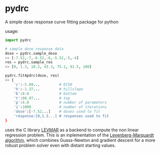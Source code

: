 # pydrc
A simple dose response curve fitting package for python

usage:

```python
import pydrc

# sample dose response data
dose = pydrc.sample_dose
>> [-7.52,-7,-6.52,-6,-5.52,-5,-4]
res = pydrc.sample_res
>> [0, 1.3, 10.2, 43.3, 75.1, 91.5, 100]

pydrc.fit4pdrc(dose, res)
>> {
	'c':-5.89...         # EC50
	'h':-1.37...         # hillslope
	'b':0.0              # bottom
	't':98.97...         # top
	'p':4.0              # number of parameters
	'i':1000             # number of iterations
	'dose':[-7.52...]    # doses used to fit
	'response:[0,1.3...] # responses used to fit
}
```

uses the C library [LEVMAR](http://users.ics.forth.gr/~lourakis/levmar/) as
a backend to compute the non linear regression problem. This is an inplementation of the [Levenberg-Marquardt algorithm](https://en.wikipedia.org/wiki/Levenberg%E2%80%93Marquardt_algorithm), which combines Guass-Newton and gradient descent for a more robust problem solver even with distant starting values.
